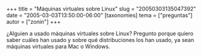 +++
title = "Máquinas  virtuales sobre Linux"
slug = "20050303135047392"
date = "2005-03-03T13:50:00-06:00"
[taxonomies]
tema = ["preguntas"]
autor = ["zonin"]
+++

¿Alguien a usado máquinas virtuales sobre Linux? Pregunto porque quiero
saber cuáles han usado y sobre qué distribuciones los han usado, ya sean
máquinas virtuales para Mac o Windows.

